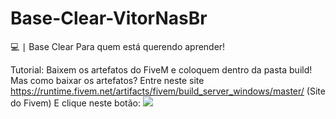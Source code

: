 # Base-Clear-VitorNasBr
💻 ∣ Base Clear Para quem está querendo aprender!

Tutorial: Baixem os artefatos do FiveM e coloquem dentro da pasta build!
Mas como baixar os artefatos?
Entre neste site https://runtime.fivem.net/artifacts/fivem/build_server_windows/master/ (Site do Fivem)
E clique neste  botão: 
<img src="https://cdn.discordapp.com/attachments/836573854625169468/836573966315421716/unknown.png">
